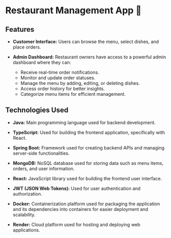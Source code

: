 # Restaurant Management App 🍣

## Features

- **Customer Interface:** Users can browse the menu, select dishes, and place orders.
  
- **Admin Dashboard:** Restaurant owners have access to a powerful admin dashboard where they can:
  - Receive real-time order notifications.
  - Monitor and update order statuses.
  - Manage the menu by adding, editing, or deleting dishes.
  - Access order history for better insights.
  - Categorize menu items for efficient management.

## Technologies Used

- **Java:** Main programming language used for backend development.
  
- **TypeScript:** Used for building the frontend application, specifically with React.
  
- **Spring Boot:** Framework used for creating backend APIs and managing server-side functionalities.

- **MongoDB:** NoSQL database used for storing data such as menu items, orders, and user information.

- **React:** JavaScript library used for building the frontend user interface.

- **JWT (JSON Web Tokens):** Used for user authentication and authorization.
  
- **Docker:** Containerization platform used for packaging the application and its dependencies into containers for easier deployment and scalability.

- **Render:** Cloud platform used for hosting and deploying web applications.

